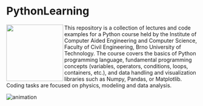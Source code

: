 # PythonLearning

<img align="left" width="150" height="150" src="https://user-images.githubusercontent.com/35465840/132986649-5da82c52-48fb-445e-88a5-6effce1ae21b.png">

This repository is a collection of lectures and code examples for a Python course held by the Institute of Computer Aided Engineering and Computer Science, Faculty of Civil Engineering, Brno University of Technology. The course covers the basics of Python programming language, fundamental programming concepts (variables, operators, conditions, loops, containers, etc.), and data handling and visualization libraries such as Numpy, Pandas, or Matplotlib. Coding tasks are focused on physics, modeling and data analysis.

![animation](https://user-images.githubusercontent.com/35465840/133159138-172342fb-dc1b-4d43-8a67-bf45a30d4623.gif)
